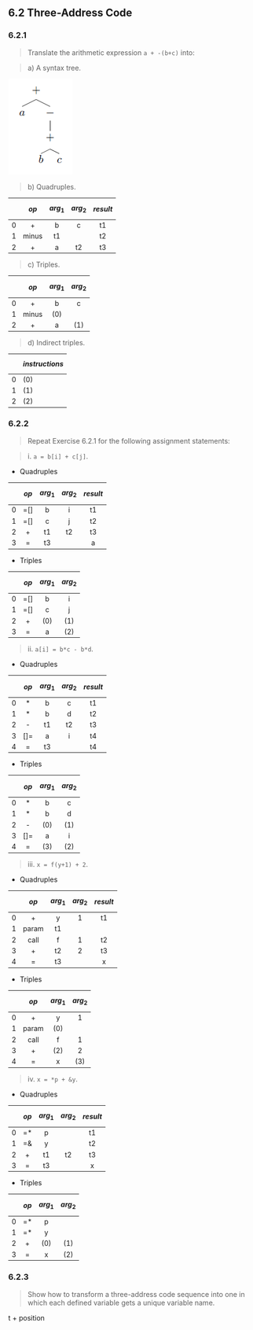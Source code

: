 ## 6.2 Three-Address Code

### 6.2.1

> Translate the arithmetic expression `a + -(b+c)` into:

> a) A syntax tree.

![](img/6.2.1.png)

> b) Quadruples.

| | $$op$$ | $$arg_1$$ | $$arg_2$$ | $$result$$ |
|-:|:------:|:---------:|:---------:|:----------:|
| 0| + | b | c | t1 |
| 1| minus | t1 | | t2 |
| 2| + | a | t2 | t3 |

> c) Triples.

| | $$op$$ | $$arg_1$$ | $$arg_2$$ |
|-:|:------:|:---------:|:---------:|
| 0| + | b | c |
| 1| minus | (0) | |
| 2| + | a | (1) |

> d) Indirect triples.

| | $$instructions$$ |
|-:|:-----------------|
| 0| (0) |
| 1| (1) |
| 2| (2) |

### 6.2.2

> Repeat Exercise 6.2.1 for the following assignment statements:

> i. `a = b[i] + c[j]`.

* Quadruples

| | $$op$$ | $$arg_1$$ | $$arg_2$$ | $$result$$ |
|-:|:------:|:---------:|:---------:|:----------:|
| 0| =[] | b | i | t1 |
| 1| =[] | c | j | t2 |
| 2| + | t1 | t2 | t3 |
| 3| = | t3 | | a |

* Triples

| | $$op$$ | $$arg_1$$ | $$arg_2$$ |
|-:|:------:|:---------:|:---------:|
| 0| =[] | b | i |
| 1| =[] | c | j |
| 2| + | (0) | (1) |
| 3| = | a | (2) |

> ii. `a[i] = b*c - b*d`.

* Quadruples

| | $$op$$ | $$arg_1$$ | $$arg_2$$ | $$result$$ |
|-:|:------:|:---------:|:---------:|:----------:|
| 0| * | b | c | t1 |
| 1| * | b | d | t2 |
| 2| - | t1 | t2 | t3 |
| 3| []= | a | i | t4 |
| 4| = | t3 | | t4 |

* Triples

| | $$op$$ | $$arg_1$$ | $$arg_2$$ |
|-:|:------:|:---------:|:---------:|
| 0| * | b | c |
| 1| * | b | d |
| 2| - | (0) | (1) |
| 3| []= | a | i |
| 4| = | (3) | (2) |

> iii. `x = f(y+1) + 2`.

* Quadruples

| | $$op$$ | $$arg_1$$ | $$arg_2$$ | $$result$$ |
|-:|:------:|:---------:|:---------:|:----------:|
| 0| + | y | 1 | t1 |
| 1| param | t1 | | |
| 2| call | f | 1 | t2 |
| 3| + | t2 | 2 | t3 |
| 4| = | t3 | | x |

* Triples

| | $$op$$ | $$arg_1$$ | $$arg_2$$ |
|-:|:------:|:---------:|:---------:|
| 0| + | y | 1 |
| 1| param | (0) | |
| 2| call | f | 1 |
| 3| + | (2) | 2 |
| 4| = | x | (3) |

> iv. `x = *p + &y`.

* Quadruples

| | $$op$$ | $$arg_1$$ | $$arg_2$$ | $$result$$ |
|-:|:------:|:---------:|:---------:|:----------:|
| 0| =* | p | | t1 |
| 1| =& | y | | t2 |
| 2| + | t1 | t2 | t3 |
| 3| = | t3 | | x |

* Triples

| | $$op$$ | $$arg_1$$ | $$arg_2$$ |
|-:|:------:|:---------:|:---------:|
| 0| =* | p | |
| 1| =* | y | |
| 2| + | (0) | (1) |
| 3| = | x | (2) |

### 6.2.3

> Show how to transform a three-address code sequence into one in which each defined variable gets a unique variable name.

t + position
